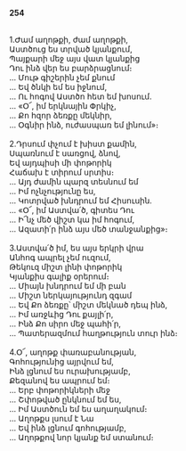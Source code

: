 **254**

\
1.Ժամ աղոթքի, ժամ աղոթքի,\
Աստծուց ես տրված կյանքում,\
Պայքարի մեջ այս վատ կյանքից\
Դու ինձ վեր ես բարձրացնում։\
 ... Մութ գիշերին չեմ քնում\
 ... Եվ ծնկի եմ ես իջնում,\
 ... Ու հոգով Աստծո հետ եմ խոսում.\
 ... «Օ՜, իմ երկնային Փրկիչ,\
 ... Քո հզոր ձեռքը մեկնիր,\
 ... Օգնիր ինձ, ուժասպառ եմ լինում»։\
\
2.Դրսում փչում է խիստ քամին,\
Սպառնում է սառցով, ձնով,\
Եվ այդպիսի մի փոթորիկ\
Հաճախ է տիրում սրտիս։\
 ... Այդ ժամին պարզ տեսնում եմ\
 ... Իմ ոչնչությունը ես,\
 ... Կոտրված խնդրում եմ Հիսուսին.\
 ... «Օ՜, իմ Աստվա՛ծ, գիտես Դու\
 ... Ի՜նչ մեծ վիշտ կա իմ հոգում,\
 ... Ազատի՛ր ինձ այս մեծ տանջանքից»։\
\
3.Աստվա՛ծ իմ, ես այս երկրի վրա\
Անհոգ ապրել չեմ ուզում,\
Թեկուզ միշտ լինի փոթորիկ\
Կյանքիս գալիք օրերում։\
 ... Միայն խնդրում եմ մի բան\
 ... Միշտ ներկայությունդ զգամ\
 ... Եվ Քո ձեռքը՝ միշտ մեկնած դեպ ինձ,\
 ... Իմ առջևից Դու քայլի՛ր,\
 ... Ինձ Քո սիրո մեջ պահի՛ր,\
 ... Պատերազմում հաղթություն տուր ինձ։\
\
4.Օ՜, աղոթք փառաբանության,\
Գոհությունից այրվում եմ,\
Ինձ լցնում ես ուրախությամբ,\
Քեզանով ես ապրում եմ։\
 ... Երբ փոթորիկների մեջ\
 ... Շփոթված ընկնում եմ ես,\
 ... Իմ Աստծուն եմ ես աղաղակում։\
 ... Աղոթքս լսում է Նա\
 ... Եվ ինձ լցնում գոհությամբ,\
 ... Աղոթքով նոր կյանք եմ ստանում։
